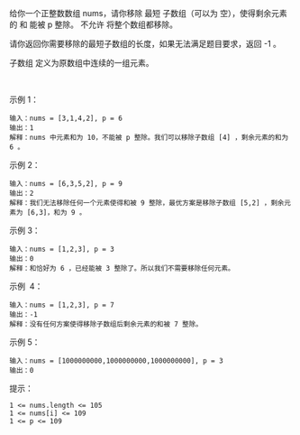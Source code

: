 给你一个正整数数组 nums，请你移除 最短 子数组（可以为 空），使得剩余元素的 和 能被 p 整除。 不允许 将整个数组都移除。

请你返回你需要移除的最短子数组的长度，如果无法满足题目要求，返回 -1 。

子数组 定义为原数组中连续的一组元素。

 

示例 1：
```
输入：nums = [3,1,4,2], p = 6
输出：1
解释：nums 中元素和为 10，不能被 p 整除。我们可以移除子数组 [4] ，剩余元素的和为 6 。
```
示例 2：
```
输入：nums = [6,3,5,2], p = 9
输出：2
解释：我们无法移除任何一个元素使得和被 9 整除，最优方案是移除子数组 [5,2] ，剩余元素为 [6,3]，和为 9 。
```
示例 3：
```
输入：nums = [1,2,3], p = 3
输出：0
解释：和恰好为 6 ，已经能被 3 整除了。所以我们不需要移除任何元素。
```
示例  4：
```
输入：nums = [1,2,3], p = 7
输出：-1
解释：没有任何方案使得移除子数组后剩余元素的和被 7 整除。
```
示例 5：
```
输入：nums = [1000000000,1000000000,1000000000], p = 3
输出：0
```

提示：
```
1 <= nums.length <= 105
1 <= nums[i] <= 109
1 <= p <= 109
```